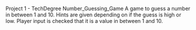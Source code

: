 Project 1 - TechDegree
Number_Guessing_Game
A game to guess a number in between 1 and 10. Hints are given
depending on if the guess is high or low. Player input is checked that it is a value 
in between 1 and 10.
